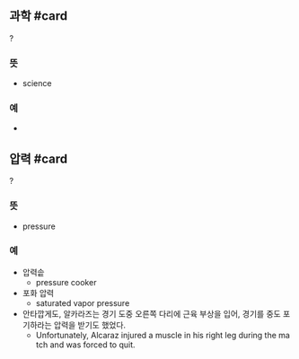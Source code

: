 ## 과학 #card
?
### 뜻
- science
### 예
-

## 압력 #card
?
### 뜻
- pressure
### 예
- 압력솥
	- pressure cooker
- 포화 압력
	- saturated vapor pressure
- 안타깝게도, 알카라즈는 경기 도중 오른쪽 다리에 근육 부상을 입어, 경기를 중도 포기하라는 압력을 받기도 했었다.
	- Unfortunately, Alcaraz injured a muscle in his right leg during the match and was forced to quit.
<!--SR:!2024-11-23,5,170-->